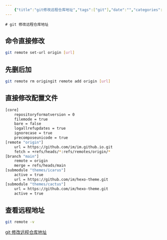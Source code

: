 ```yaml
---
    {"title":"git修改远程仓库地址","tags":["git"],"date":"","categories":["git"],"cover":"https://cdn.jsdelivr.net/gh/im/oss@master/gallery/21.svg","thumbnail":"https://cdn.jsdelivr.net/gh/im/oss@master/gallery/21.svg"}
---
```

    # git 修改远程仓库地址

## 命令直接修改
```bash
git remote set-url origin [url]
```

## 先删后加
```bash
git remote rm origingit remote add origin [url]
```

## 直接修改配置文件
```bash
[core]
	repositoryformatversion = 0
	filemode = true
	bare = false
	logallrefupdates = true
	ignorecase = true
	precomposeunicode = true
[remote "origin"]
	url = https://github.com/im/im.github.io.git
	fetch = +refs/heads/*:refs/remotes/origin/*
[branch "main"]
	remote = origin
	merge = refs/heads/main
[submodule "themes/icarus"]
	active = true
	url = https://github.com/im/hexo-theme.git
[submodule "themes/cactus"]
	url = https://github.com/im/hexo-theme.git
	active = true

```

## 查看远程地址
```bash
git remote -v
```

[git 修改远程仓库地址](https://tangxiaomi.top/2021/03/09/git/remote/)

